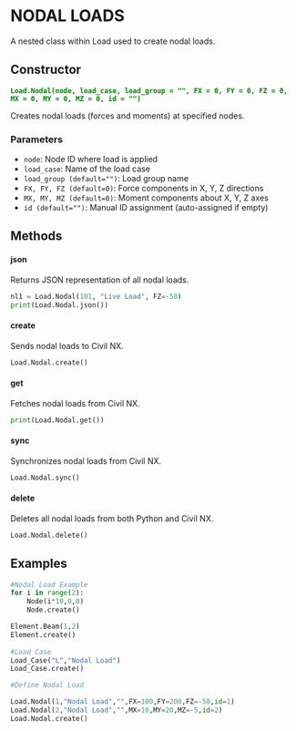 # NODAL LOADS

A nested class within Load used to create nodal loads.

## Constructor
**<font color="green">`Load.Nodal(node, load_case, load_group = "", FX = 0, FY = 0, FZ = 0, MX = 0, MY = 0, MZ = 0, id = "")`</font>**

Creates nodal loads (forces and moments) at specified nodes.

### Parameters
* `node`: Node ID where load is applied
* `load_case`: Name of the load case
* `load_group (default="")`: Load group name
* `FX, FY, FZ (default=0)`: Force components in X, Y, Z directions
* `MX, MY, MZ (default=0)`: Moment components about X, Y, Z axes
* `id (default="")`: Manual ID assignment (auto-assigned if empty)



## Methods

#### json
Returns JSON representation of all nodal loads.

```py
nl1 = Load.Nodal(101, "Live Load", FZ=-50)
print(Load.Nodal.json())
```

#### create
Sends nodal loads to Civil NX.

```py
Load.Nodal.create()
```

#### get
Fetches nodal loads from Civil NX.

```py
print(Load.Nodal.get())
```

#### sync
Synchronizes nodal loads from Civil NX.

```py
Load.Nodal.sync()
```

#### delete
Deletes all nodal loads from both Python and Civil NX.

```py
Load.Nodal.delete()
```




## Examples
```py
#Nodal Load Example
for i in range(2):
    Node(i*10,0,0)
    Node.create()

Element.Beam(1,2)
Element.create()
    
#Load Case
Load_Case("L","Nodal Load")
Load_Case.create()

#Define Nodal Load

Load.Nodal(1,"Nodal Load","",FX=100,FY=200,FZ=-50,id=1)
Load.Nodal(2,"Nodal Load","",MX=10,MY=20,MZ=-5,id=2)
Load.Nodal.create()
```




